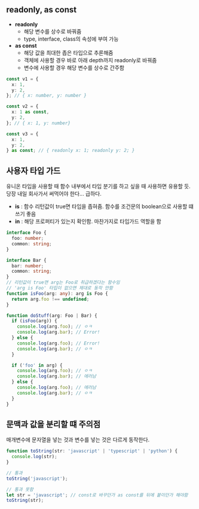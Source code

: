 ## readonly, as const

- **readonly**
  - 해당 변수를 상수로 바꿔줌
  - type, interface, class의 속성에 부여 가능
- **as const**
  - 해당 값을 최대한 좁은 타입으로 추론해줌
  - 객체에 사용할 경우 바로 아래 depth까지 readonly로 바꿔줌
  - 변수에 사용할 경우 해당 변수를 상수로 간주함

```ts
const v1 = {
  x: 1,
  y: 2,
}; // { x: number, y: number }

const v2 = {
  x: 1 as const,
  y: 2,
}; // { x: 1, y: number}

const v3 = {
  x: 1,
  y: 2,
} as const; // { readonly x: 1; readonly y: 2; }
```

## 사용자 타입 가드

유니온 타입을 사용할 때 함수 내부에서 타입 분기를 하고 싶을 때 사용하면 유용할 듯.  
당장 내일 회사가서 써먹어야 한다... 급하다.

- **is** : 함수 리턴값이 true면 타입을 좁혀줌. 함수를 조건문의 boolean으로 사용할 떄 쓰기 좋음
- **in** : 해당 프로퍼티가 있는지 확인함. 마찬가지로 타입가드 역할을 함

```ts
interface Foo {
  foo: number;
  common: string;
}

interface Bar {
  bar: number;
  common: string;
}
// 리턴값이 true면 arg는 Foo로 취급하겠다는 함수임
// 'arg is Foo' 타입이 없으면 제대로 동작 안함
function isFoo(arg: any): arg is Foo {
  return arg.foo !== undefined;
}

function doStuff(arg: Foo | Bar) {
  if (isFoo(arg)) {
    console.log(arg.foo); // ㅇㅋ
    console.log(arg.bar); // Error!
  } else {
    console.log(arg.foo); // Error!
    console.log(arg.bar); // ㅇㅋ
  }

  if ('foo' in arg) {
    console.log(arg.foo); // ㅇㅋ
    console.log(arg.bar); // 에러남
  } else {
    console.log(arg.foo); // 에러남
    console.log(arg.bar); // ㅇㅋ
  }
}
```

## 문맥과 값을 분리할 떄 주의점

매개변수에 문자열을 넣는 것과 변수를 넣는 것은 다르게 동작한다.

```ts
function toString(str: 'javascript' | 'typescript' | 'python') {
  console.log(str);
}

// 통과
toString('javascript');

// 통과 못함
let str = 'javascript'; // const로 바꾸던가 as const를 뒤에 붙이던가 해야함
toString(str);
```

